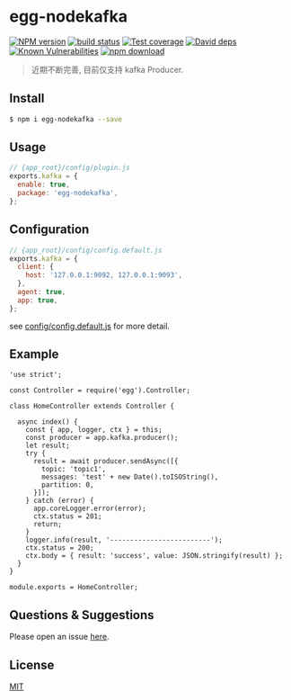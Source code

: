 # egg-nodekafka

[![NPM version][npm-image]][npm-url]
[![build status][travis-image]][travis-url]
[![Test coverage][codecov-image]][codecov-url]
[![David deps][david-image]][david-url]
[![Known Vulnerabilities][snyk-image]][snyk-url]
[![npm download][download-image]][download-url]

[npm-image]: https://img.shields.io/npm/v/egg-nodekafka.svg?style=flat-square
[npm-url]: https://npmjs.org/package/egg-nodekafka
[travis-image]: https://img.shields.io/travis/eggjs/egg-nodekafka.svg?style=flat-square
[travis-url]: https://travis-ci.org/eggjs/egg-nodekafka
[codecov-image]: https://img.shields.io/codecov/c/github/eggjs/egg-nodekafka.svg?style=flat-square
[codecov-url]: https://codecov.io/github/eggjs/egg-nodekafka?branch=master
[david-image]: https://img.shields.io/david/eggjs/egg-nodekafka.svg?style=flat-square
[david-url]: https://david-dm.org/eggjs/egg-nodekafka
[snyk-image]: https://snyk.io/test/npm/egg-nodekafka/badge.svg?style=flat-square
[snyk-url]: https://snyk.io/test/npm/egg-nodekafka
[download-image]: https://img.shields.io/npm/dm/egg-nodekafka.svg?style=flat-square
[download-url]: https://npmjs.org/package/egg-nodekafka

> 近期不断完善, 目前仅支持 kafka Producer.

<!--
Description here.
-->

## Install

```bash
$ npm i egg-nodekafka --save
```

## Usage

```js
// {app_root}/config/plugin.js
exports.kafka = {
  enable: true,
  package: 'egg-nodekafka',
};
```

## Configuration

```js
// {app_root}/config/config.default.js
exports.kafka = {
  client: {
    host: '127.0.0.1:9092, 127.0.0.1:9093',
  },
  agent: true,
  app: true,
};
```

see [config/config.default.js](config/config.default.js) for more detail.

## Example
```
'use strict';

const Controller = require('egg').Controller;

class HomeController extends Controller {

  async index() {
    const { app, logger, ctx } = this;
    const producer = app.kafka.producer();
    let result;
    try {
      result = await producer.sendAsync([{
        topic: 'topic1',
        messages: 'test' + new Date().toISOString(),
        partition: 0,
      }]); 
    } catch (error) {
      app.coreLogger.error(error);
      ctx.status = 201;
      return;
    }
    logger.info(result, '-------------------------');
    ctx.status = 200;
    ctx.body = { result: 'success', value: JSON.stringify(result) };
  }
}

module.exports = HomeController;
```
<!-- example here -->

## Questions & Suggestions

Please open an issue [here](https://github.com/eggjs/egg/issues).

## License

[MIT](LICENSE)
